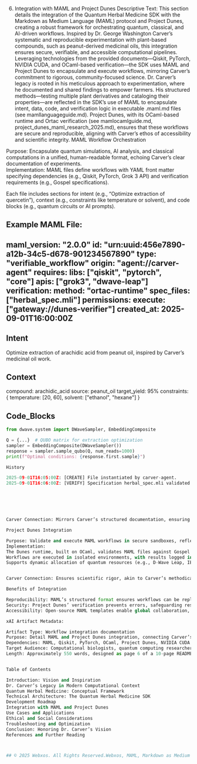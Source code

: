 6. Integration with MAML and Project Dunes
Descriptive Text: This section details the integration of the Quantum Herbal Medicine SDK with the Markdown as Medium Language (MAML) protocol and Project Dunes, creating a robust framework for orchestrating quantum, classical, and AI-driven workflows. Inspired by Dr. George Washington Carver’s systematic and reproducible experimentation with plant-based compounds, such as peanut-derived medicinal oils, this integration ensures secure, verifiable, and accessible computational pipelines. Leveraging technologies from the provided documents—Qiskit, PyTorch, NVIDIA CUDA, and OCaml-based verification—the SDK uses MAML and Project Dunes to encapsulate and execute workflows, mirroring Carver’s commitment to rigorous, community-focused science.
Dr. Carver’s legacy is rooted in his meticulous approach to experimentation, where he documented and shared findings to empower farmers. His structured methods—testing multiple plant derivatives and cataloging their properties—are reflected in the SDK’s use of MAML to encapsulate intent, data, code, and verification logic in executable .maml.md files (see mamllanguageguide.md). Project Dunes, with its OCaml-based runtime and Ortac verification (see mamlocamlguide.md, project_dunes_maml_research_2025.md), ensures that these workflows are secure and reproducible, aligning with Carver’s ethos of accessibility and scientific integrity.
MAML Workflow Orchestration

Purpose: Encapsulate quantum simulations, AI analysis, and classical computations in a unified, human-readable format, echoing Carver’s clear documentation of experiments.  
Implementation: 
MAML files define workflows with YAML front matter specifying dependencies (e.g., Qiskit, PyTorch, Grok 3 API) and verification requirements (e.g., Gospel specifications).  

Each file includes sections for intent (e.g., “Optimize extraction of quercetin”), context (e.g., constraints like temperature or solvent), and code blocks (e.g., quantum circuits or AI prompts).  

Example MAML File:
---
maml_version: "2.0.0"
id: "urn:uuid:456e7890-a12b-34c5-d678-901234567890"
type: "verifiable_workflow"
origin: "agent://carver-agent"
requires:
  libs: ["qiskit", "pytorch", "core"]
  apis: ["grok3", "dwave-leap"]
verification:
  method: "ortac-runtime"
  spec_files: ["herbal_spec.mli"]
permissions:
  execute: ["gateway://dunes-verifier"]
created_at: 2025-09-01T16:00:00Z
---
## Intent
Optimize extraction of arachidic acid from peanut oil, inspired by Carver’s medicinal oil work.

## Context
compound: arachidic_acid
source: peanut_oil
target_yield: 95%
constraints: { temperature: [20, 60], solvent: ["ethanol", "hexane"] }

## Code_Blocks
```python
from dwave.system import DWaveSampler, EmbeddingComposite

Q = {...}  # QUBO matrix for extraction optimization
sampler = EmbeddingComposite(DWaveSampler())
response = sampler.sample_qubo(Q, num_reads=1000)
print(f"Optimal conditions: {response.first.sample}")

History

2025-09-01T16:05:00Z: [CREATE] File instantiated by carver-agent.
2025-09-01T16:06:00Z: [VERIFY] Specification herbal_spec.mli validated.






Carver Connection: Mirrors Carver’s structured documentation, ensuring workflows are reproducible and accessible to researchers, as his Jesup Wagon made knowledge accessible to farmers.

Project Dunes Integration

Purpose: Validate and execute MAML workflows in secure sandboxes, reflecting Carver’s commitment to reliable experimentation.  
Implementation: 
The Dunes runtime, built on OCaml, validates MAML files against Gospel specifications using Ortac (see mamlocamlguide.md).  
Workflows are executed in isolated environments, with results logged in the History section for auditability (see project_dunes_maml_research_2025.md).  
Supports dynamic allocation of quantum resources (e.g., D-Wave Leap, IBM Quantum) and AI tasks via Grok 3 API (see jupyter-notebooks.md).


Carver Connection: Ensures scientific rigor, akin to Carver’s methodical testing, by verifying computational steps against formal specifications.

Benefits of Integration

Reproducibility: MAML’s structured format ensures workflows can be replicated, as Carver’s experiments were repeatable.  
Security: Project Dunes’ verification prevents errors, safeguarding research integrity.  
Accessibility: Open-source MAML templates enable global collaboration, echoing Carver’s community-focused approach.

xAI Artifact Metadata:  

Artifact Type: Workflow integration documentation  
Purpose: Detail MAML and Project Dunes integration, connecting Carver’s experimentation to modern computational frameworks  
Dependencies: MAML, Qiskit, PyTorch, OCaml, Project Dunes, NVIDIA CUDA Toolkit, Grok 3 API  
Target Audience: Computational biologists, quantum computing researchers, software engineers  
Length: Approximately 550 words, designed as page 6 of a 10-page README


Table of Contents

Introduction: Vision and Inspiration  
Dr. Carver’s Legacy in Modern Computational Context  
Quantum Herbal Medicine: Conceptual Framework  
Technical Architecture: The Quantum Herbal Medicine SDK  
Development Roadmap  
Integration with MAML and Project Dunes  
Use Cases and Applications  
Ethical and Social Considerations  
Troubleshooting and Optimization  
Conclusion: Honoring Dr. Carver’s Vision  
References and Further Reading



## © 2025 Webxos. All Rights Reserved.Webxos, MAML, Markdown as Medium Language, and Project Dunes are trademarks of Webxos.
